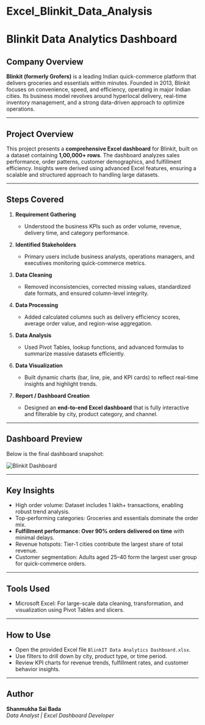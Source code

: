 # Excel_Blinkit_Data_Analysis
# Blinkit Data Analytics Dashboard

## Company Overview
**Blinkit (formerly Grofers)** is a leading Indian quick-commerce platform that delivers groceries and essentials within minutes. Founded in 2013, Blinkit focuses on convenience, speed, and efficiency, operating in major Indian cities. Its business model revolves around hyperlocal delivery, real-time inventory management, and a strong data-driven approach to optimize operations.

---

## Project Overview
This project presents a **comprehensive Excel dashboard** for Blinkit, built on a dataset containing **1,00,000+ rows**. The dashboard analyzes sales performance, order patterns, customer demographics, and fulfillment efficiency. Insights were derived using advanced Excel features, ensuring a scalable and structured approach to handling large datasets.

---

## Steps Covered
1. **Requirement Gathering**  
   - Understood the business KPIs such as order volume, revenue, delivery time, and category performance.  

2. **Identified Stakeholders**  
   - Primary users include business analysts, operations managers, and executives monitoring quick-commerce metrics.  

3. **Data Cleaning**  
   - Removed inconsistencies, corrected missing values, standardized date formats, and ensured column-level integrity.  

4. **Data Processing**  
   - Added calculated columns such as delivery efficiency scores, average order value, and region-wise aggregation.  

5. **Data Analysis**  
   - Used Pivot Tables, lookup functions, and advanced formulas to summarize massive datasets efficiently.  

6. **Data Visualization**  
   - Built dynamic charts (bar, line, pie, and KPI cards) to reflect real-time insights and highlight trends.  

7. **Report / Dashboard Creation**  
   - Designed an **end-to-end Excel dashboard** that is fully interactive and filterable by city, product category, and channel.  

---

## Dashboard Preview
Below is the final dashboard snapshot:  

![Blinkit Dashboard](Blinkit_dashboard.jpg)

---

## Key Insights
- High order volume: Dataset includes 1 lakh+ transactions, enabling robust trend analysis.  
- Top-performing categories: Groceries and essentials dominate the order mix.  
- **Fulfillment performance: Over 90% orders delivered on time** with minimal delays.  
- Revenue hotspots: Tier-1 cities contribute the largest share of total revenue.  
- Customer segmentation: Adults aged 25–40 form the largest user group for quick-commerce orders.  

---

## Tools Used
- Microsoft Excel: For large-scale data cleaning, transformation, and visualization using Pivot Tables and slicers.  

---

## How to Use
- Open the provided Excel file `BlinkIT Data Analytics Dashboard.xlsx`.  
- Use filters to drill down by city, product type, or time period.  
- Review KPI charts for revenue trends, fulfillment rates, and customer behavior insights.  

---

## Author
**Shanmukha Sai Bada**  
*Data Analyst | Excel Dashboard Developer*
